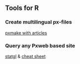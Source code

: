 
## Tools for R

### Create multilingual px-files
[pxmake with articles](https://statisticsgreenland.github.io/pxmake/)

### Query any Pxweb based site
[statgl](https://statisticsgreenland.github.io/statgl/) & [cheat sheet](https://stat.gl/pxmake/2023_11_06_statgl_pres.html)
